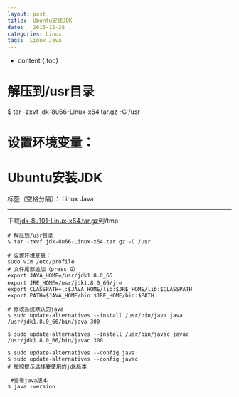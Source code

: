 ```yaml
---
layout: post
title:  Ubuntu安装JDK 
date:   2015-12-28
categories: Linux
tags:  Linux Java
---
```


* content
{:toc}

# 解压到/usr目录
$ tar -zxvf jdk-8u66-Linux-x64.tar.gz -C /usr

# 设置环境变量：





# Ubuntu安装JDK 

标签（空格分隔）： Linux Java

---


下载[jdk-8u101-Linux-x64.tar.gz](http://www.oracle.com/technetwork/java/javase/downloads/jdk8-downloads-2133151.html)到/tmp

```
# 解压到/usr目录
$ tar -zxvf jdk-8u66-Linux-x64.tar.gz -C /usr

# 设置环境变量：
sudo vim /etc/profile
# 文件尾部追加（press G）
export JAVA_HOME=/usr/jdk1.8.0_66
export JRE_HOME=/usr/jdk1.8.0_66/jre　
export CLASSPATH=.:$JAVA_HOME/lib:$JRE_HOME/lib:$CLASSPATH
export PATH=$JAVA_HOME/bin:$JRE_HOME/bin:$PATH

# 修改系统默认的java
$ sudo update-alternatives --install /usr/bin/java java /usr/jdk1.8.0_66/bin/java 300

$ sudo update-alternatives --install /usr/bin/javac javac /usr/jdk1.8.0_66/bin/javac 300

$ sudo update-alternatives --config java
$ sudo update-alternatives --config javac
# 按照提示选择要使用的jdk版本

 #查看java版本
$ java -version
```




